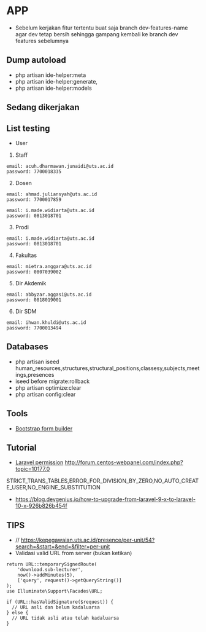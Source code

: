 # APP

- Sebelum kerjakan fitur tertentu buat saja branch dev-features-name agar dev tetap bersih sehingga gampang kembali ke branch dev features sebelumnya

## Dump autoload 
- php artisan ide-helper:meta
- php artisan ide-helper:generate,
- php artisan ide-helper:models

## Sedang dikerjakan
 
## List testing

- User

1. Staff

```
email: acuh.dharmawan.junaidi@uts.ac.id
password: 7700018335
```

2. Dosen

```
email: ahmad.juliansyah@uts.ac.id
password: 7700017859

email: i.made.widiarta@uts.ac.id
password: 0813018701
```

3. Prodi

```
email: i.made.widiarta@uts.ac.id
password: 0813018701
```

4. Fakultas

```
email: mietra.anggara@uts.ac.id
password: 0807039002
```

5. Dir Akdemik

```
email: abbyzar.aggasi@uts.ac.id
password: 0818019001
```

6. Dir SDM

```
email: ihwan.khuldi@uts.ac.id
password: 7700013494
```

## Databases

- php artisan iseed human_resources,structures,structural_positions,classesy,subjects,meetings,presences
- iseed before migrate:rollback
- php artisan optimize:clear
- php artisan config:clear

## Tools

- [Bootstrap form builder](https://startbootstrap.com/sb-form-builder)

## Tutorial

- [Laravel permission](https://imansugirman.com/menggunakan-laravel-permission-dari-spatie)
  http://forum.centos-webpanel.com/index.php?topic=10177.0

STRICT_TRANS_TABLES,ERROR_FOR_DIVISION_BY_ZERO,NO_AUTO_CREATE_USER,NO_ENGINE_SUBSTITUTION

- https://blog.devgenius.io/how-to-upgrade-from-laravel-9-x-to-laravel-10-x-926b826b454f

## TIPS

- // https://kepegawaian.uts.ac.id/presence/per-unit/54?search=&start=&end=&filter=per-unit
- Validasi valid URL from server (bukan ketikan)

```
return URL::temporarySignedRoute(
    'download.sub-lecturer',
    now()->addMinutes(5),
    ['query', request()->getQueryString()]
);
use Illuminate\Support\Facades\URL;

if (URL::hasValidSignature($request)) {
  // URL asli dan belum kadaluarsa
} else {
  // URL tidak asli atau telah kadaluarsa
}
```
